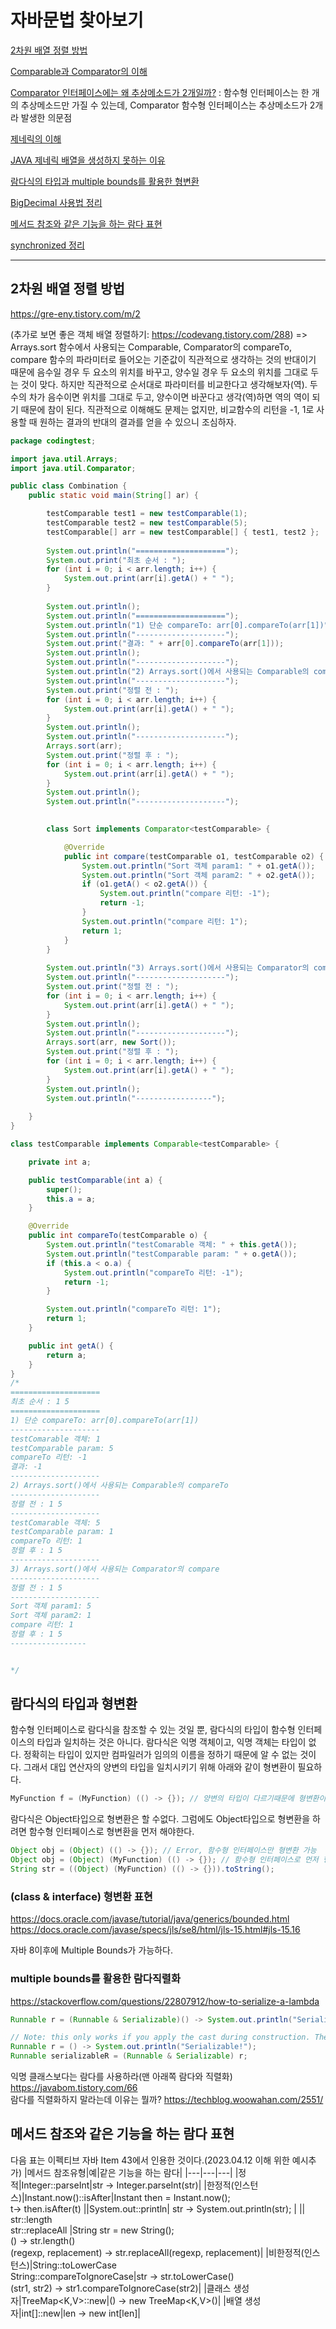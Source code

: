 # 자바문법 찾아보기 

[2차원 배열 정렬 방법](#2차원-배열-정렬-방법)

[Comparable과 Comparator의 이해](https://st-lab.tistory.com/243)

[Comparator 인터페이스에는 왜 추상메소드가 2개일까?](https://mkyong.com/java8/is-comparator-a-function-interface-but-it-has-two-abstract-methods/) :
함수형 인터페이스는 한 개의 추상메소드만 가질 수 있는데, Comparator 함수형 인터페이스는 추상메소드가 2개라 발생한 의문점

[제네릭의 이해](https://st-lab.tistory.com/153)

[JAVA 제네릭 배열을 생성하지 못하는 이유](https://pompitzz.github.io/blog/Java/whyCantCreateGenericsArray.html#%E1%84%92%E1%85%A7%E1%86%BC%E1%84%87%E1%85%A7%E1%86%AB%E1%84%92%E1%85%A1%E1%86%AB-%E1%84%8B%E1%85%B5%E1%84%8B%E1%85%AD%E1%86%BC%E1%84%92%E1%85%A1%E1%84%80%E1%85%B5)
 
[람다식의 타입과 multiple bounds를 활용한 형변환](#람다식의-타입과-형변환)  

[BigDecimal 사용법 정리](https://jsonobject.tistory.com/466) 

[메서드 참조와 같은 기능을 하는 람다 표현](#메서드-참조와-같은-기능을-하는-람다-표현)

[synchronized 정리](https://velog.io/@backtony/Java-synchronized-%EB%8F%99%EA%B8%B0%ED%99%94) 

---

## 2차원 배열 정렬 방법
 https://gre-eny.tistory.com/m/2  

(추가로 보면 좋은 객체 배열 정렬하기: https://codevang.tistory.com/288) => Arrays.sort 함수에서 사용되는 Comparable, Comparator의 compareTo, compare 함수의 파라미터로 들어오는 기준값이 직관적으로 생각하는 것의 반대이기 때문에 음수일 경우 두 요소의 위치를 바꾸고, 양수일 경우 두 요소의 위치를 그대로 두는 것이 맞다. 하지만 직관적으로 순서대로 파라미터를 비교한다고 생각해보자(역). 두 수의 차가 음수이면 위치를 그대로 두고, 양수이면 바꾼다고 생각(역)하면 역의 역이 되기 때문에 참이 된다. 직관적으로 이해해도 문제는 없지만, 비교함수의 리턴을 -1, 1로 사용할 때 원하는 결과의 반대의 결과를 얻을 수 있으니 조심하자. 
```java 
package codingtest;

import java.util.Arrays;
import java.util.Comparator;

public class Combination {
	public static void main(String[] ar) {

		testComparable test1 = new testComparable(1);
		testComparable test2 = new testComparable(5);
		testComparable[] arr = new testComparable[] { test1, test2 };
		
		System.out.println("====================");
		System.out.print("최초 순서 : ");
		for (int i = 0; i < arr.length; i++) {
			System.out.print(arr[i].getA() + " ");
		}
		
		System.out.println();
		System.out.println("====================");
		System.out.println("1) 단순 compareTo: arr[0].compareTo(arr[1])");
		System.out.println("--------------------");
		System.out.print("결과: " + arr[0].compareTo(arr[1]));
		System.out.println();
		System.out.println("--------------------");
		System.out.println("2) Arrays.sort()에서 사용되는 Comparable의 compareTo");
		System.out.println("--------------------");
		System.out.print("정렬 전 : ");
		for (int i = 0; i < arr.length; i++) {
			System.out.print(arr[i].getA() + " ");
		}
		System.out.println();
		System.out.println("--------------------");
		Arrays.sort(arr);
		System.out.print("정렬 후 : ");
		for (int i = 0; i < arr.length; i++) {
			System.out.print(arr[i].getA() + " ");
		}
		System.out.println();
		System.out.println("--------------------");
		

		class Sort implements Comparator<testComparable> {

			@Override
			public int compare(testComparable o1, testComparable o2) {
				System.out.println("Sort 객체 param1: " + o1.getA());
				System.out.println("Sort 객체 param2: " + o2.getA());
				if (o1.getA() < o2.getA()) {
					System.out.println("compare 리턴: -1");
					return -1;
				}
				System.out.println("compare 리턴: 1");
				return 1;
			}
		}
		
		System.out.println("3) Arrays.sort()에서 사용되는 Comparator의 compare");
		System.out.println("--------------------");
		System.out.print("정렬 전 : ");
		for (int i = 0; i < arr.length; i++) {
			System.out.print(arr[i].getA() + " ");
		}
		System.out.println();
		System.out.println("--------------------");
		Arrays.sort(arr, new Sort());
		System.out.print("정렬 후 : ");
		for (int i = 0; i < arr.length; i++) {
			System.out.print(arr[i].getA() + " ");
		}
		System.out.println();
		System.out.println("-----------------");
		
	}
}

class testComparable implements Comparable<testComparable> {

	private int a;

	public testComparable(int a) {
		super();
		this.a = a;
	}

	@Override
	public int compareTo(testComparable o) {
		System.out.println("testComarable 객체: " + this.getA());
		System.out.println("testComparable param: " + o.getA());
		if (this.a < o.a) {
			System.out.println("compareTo 리턴: -1");
			return -1;
		}

		System.out.println("compareTo 리턴: 1");
		return 1;
	}

	public int getA() {
		return a;
	}
}
/*
====================
최초 순서 : 1 5 
====================
1) 단순 compareTo: arr[0].compareTo(arr[1])
--------------------
testComarable 객체: 1
testComparable param: 5
compareTo 리턴: -1
결과: -1
--------------------
2) Arrays.sort()에서 사용되는 Comparable의 compareTo
--------------------
정렬 전 : 1 5 
--------------------
testComarable 객체: 5
testComparable param: 1
compareTo 리턴: 1
정렬 후 : 1 5 
--------------------
3) Arrays.sort()에서 사용되는 Comparator의 compare
--------------------
정렬 전 : 1 5 
--------------------
Sort 객체 param1: 5
Sort 객체 param2: 1
compare 리턴: 1
정렬 후 : 1 5 
-----------------


*/
```


## 람다식의 타입과 형변환 

함수형 인터페이스로 람다식을 참조할 수 있는 것일 뿐, 람다식의 타입이 함수형 인터페이스의 타입과 일치하는 것은 아니다. 람다식은 익명 객체이고, 익명 객체는 타입이 없다. 정확히는 타입이 있지만 컴파일러가 임의의 이름을 정하기 때문에 알 수 없는 것이다. 그래서 대입 연산자의 양변의 타입을 일치시키기 위해 아래와 같이 형변환이 필요하다.

```java
MyFunction f = (MyFunction) (() -> {}); // 양변의 타입이 다르기때문에 형변환이 필요, 형변환 생략가능
```

람다식은 Object타입으로 형변환은 할 수없다. 그럼에도 Object타입으로 형변환을 하려면 함수형 인터페이스로 형변환을 먼저 해야한다.

```java 
Object obj = (Object) (() -> {}); // Error, 함수형 인터페이스만 형변환 가능
Object obj = (Object) (MyFunction) (() -> {}); // 함수형 인터페이스로 먼저 형변환, Object타입으로 다시 형변환
String str = ((Object) (MyFunction) (() -> {})).toString();
```

### (class & interface) 형변환 표현
https://docs.oracle.com/javase/tutorial/java/generics/bounded.html  
https://docs.oracle.com/javase/specs/jls/se8/html/jls-15.html#jls-15.16 

자바 8이후에 Multiple Bounds가 가능하다. 

### multiple bounds를 활용한 람다직렬화
https://stackoverflow.com/questions/22807912/how-to-serialize-a-lambda

```java 
Runnable r = (Runnable & Serializable)() -> System.out.println("Serializable!");

// Note: this only works if you apply the cast during construction. The following will throw a ClassCastException: 
Runnable r = () -> System.out.println("Serializable!"); 
Runnable serializableR = (Runnable & Serializable) r;
```

익명 클래스보다는 람다를 사용하라(맨 아래쪽 람다와 직렬화) https://javabom.tistory.com/66   
람다를 직렬화하지 말라는데 이유는 뭘까? https://techblog.woowahan.com/2551/

## 메서드 참조와 같은 기능을 하는 람다 표현

다음 표는 이펙티브 자바 Item 43에서 인용한 것이다.(2023.04.12 이해 위한 예시추가)
|메서드 참조유형|예|같은 기능을 하는 람다|
|---|---|---|
|정적|Integer::parseInt|str -&gt; Integer.parseInt(str)|
|한정적(인스턴스)|Instant.now()::isAfter|Instant then = Instant.now(); <br> t-&gt; then.isAfter(t)
||System.out::println| str -> System.out.println(str); |
||<br>str::length<br>str::replaceAll |String str = new String();<br> () -> str.length()<br>(regexp, replacement) -> str.replaceAll(regexp, replacement)|
|비한정적(인스턴스)|String::toLowerCase<br>String::compareToIgnoreCase|str -> str.toLowerCase()<br>(str1, str2) -> str1.compareToIgnoreCase(str2)|
|클래스 생성자|TreeMap<K,V>::new|() -> new TreeMap<K,V>()|
|배열 생성자|int[]::new|len -> new int[len]|
